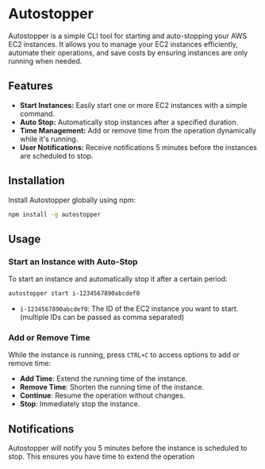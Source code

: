 # Autostopper

Autostopper is a simple CLI tool for starting and auto-stopping your AWS EC2 instances. It allows you to manage your EC2 instances efficiently, automate their operations, and save costs by ensuring instances are only running when needed.

## Features

- **Start Instances:** Easily start one or more EC2 instances with a simple command.
- **Auto Stop:** Automatically stop instances after a specified duration.
- **Time Management:** Add or remove time from the operation dynamically while it's running.
- **User Notifications:** Receive notifications 5 minutes before the instances are scheduled to stop.

## Installation

Install Autostopper globally using npm:

```bash
npm install -g autostopper
```

## Usage

### Start an Instance with Auto-Stop

To start an instance and automatically stop it after a certain period:

```bash
autostopper start i-1234567890abcdef0
```

- `i-1234567890abcdef0`: The ID of the EC2 instance you want to start. (multiple IDs can be passed as comma separated)

### Add or Remove Time

While the instance is running, press `CTRL+C` to access options to add or remove time:

- **Add Time**: Extend the running time of the instance.
- **Remove Time**: Shorten the running time of the instance.
- **Continue**: Resume the operation without changes.
- **Stop**: Immediately stop the instance.

## Notifications

Autostopper will notify you 5 minutes before the instance is scheduled to stop. This ensures you have time to extend the operation 